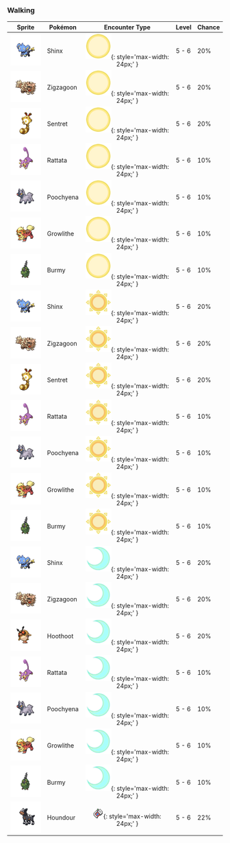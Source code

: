 ### Walking

| Sprite | Pokémon | Encounter Type | Level | Chance |
|:------:|---------|:--------------:|-------|--------|
| ![Shinx](../../assets/sprites/shinx/front.gif) | Shinx | ![Morning](../../assets/encounter_types/morning.png "Morning"){: style='max-width: 24px;' } | 5 - 6 | 20% |
| ![Zigzagoon](../../assets/sprites/zigzagoon/front.gif) | Zigzagoon | ![Morning](../../assets/encounter_types/morning.png "Morning"){: style='max-width: 24px;' } | 5 - 6 | 20% |
| ![Sentret](../../assets/sprites/sentret/front.gif) | Sentret | ![Morning](../../assets/encounter_types/morning.png "Morning"){: style='max-width: 24px;' } | 5 - 6 | 20% |
| ![Rattata](../../assets/sprites/rattata/front.gif) | Rattata | ![Morning](../../assets/encounter_types/morning.png "Morning"){: style='max-width: 24px;' } | 5 - 6 | 10% |
| ![Poochyena](../../assets/sprites/poochyena/front.gif) | Poochyena | ![Morning](../../assets/encounter_types/morning.png "Morning"){: style='max-width: 24px;' } | 5 - 6 | 10% |
| ![Growlithe](../../assets/sprites/growlithe/front.gif) | Growlithe | ![Morning](../../assets/encounter_types/morning.png "Morning"){: style='max-width: 24px;' } | 5 - 6 | 10% |
| ![Burmy](../../assets/sprites/burmy/front.gif) | Burmy | ![Morning](../../assets/encounter_types/morning.png "Morning"){: style='max-width: 24px;' } | 5 - 6 | 10% |
| ![Shinx](../../assets/sprites/shinx/front.gif) | Shinx | ![Day](../../assets/encounter_types/day.png "Day"){: style='max-width: 24px;' } | 5 - 6 | 20% |
| ![Zigzagoon](../../assets/sprites/zigzagoon/front.gif) | Zigzagoon | ![Day](../../assets/encounter_types/day.png "Day"){: style='max-width: 24px;' } | 5 - 6 | 20% |
| ![Sentret](../../assets/sprites/sentret/front.gif) | Sentret | ![Day](../../assets/encounter_types/day.png "Day"){: style='max-width: 24px;' } | 5 - 6 | 20% |
| ![Rattata](../../assets/sprites/rattata/front.gif) | Rattata | ![Day](../../assets/encounter_types/day.png "Day"){: style='max-width: 24px;' } | 5 - 6 | 10% |
| ![Poochyena](../../assets/sprites/poochyena/front.gif) | Poochyena | ![Day](../../assets/encounter_types/day.png "Day"){: style='max-width: 24px;' } | 5 - 6 | 10% |
| ![Growlithe](../../assets/sprites/growlithe/front.gif) | Growlithe | ![Day](../../assets/encounter_types/day.png "Day"){: style='max-width: 24px;' } | 5 - 6 | 10% |
| ![Burmy](../../assets/sprites/burmy/front.gif) | Burmy | ![Day](../../assets/encounter_types/day.png "Day"){: style='max-width: 24px;' } | 5 - 6 | 10% |
| ![Shinx](../../assets/sprites/shinx/front.gif) | Shinx | ![Night](../../assets/encounter_types/night.png "Night"){: style='max-width: 24px;' } | 5 - 6 | 20% |
| ![Zigzagoon](../../assets/sprites/zigzagoon/front.gif) | Zigzagoon | ![Night](../../assets/encounter_types/night.png "Night"){: style='max-width: 24px;' } | 5 - 6 | 20% |
| ![Hoothoot](../../assets/sprites/hoothoot/front.gif) | Hoothoot | ![Night](../../assets/encounter_types/night.png "Night"){: style='max-width: 24px;' } | 5 - 6 | 20% |
| ![Rattata](../../assets/sprites/rattata/front.gif) | Rattata | ![Night](../../assets/encounter_types/night.png "Night"){: style='max-width: 24px;' } | 5 - 6 | 10% |
| ![Poochyena](../../assets/sprites/poochyena/front.gif) | Poochyena | ![Night](../../assets/encounter_types/night.png "Night"){: style='max-width: 24px;' } | 5 - 6 | 10% |
| ![Growlithe](../../assets/sprites/growlithe/front.gif) | Growlithe | ![Night](../../assets/encounter_types/night.png "Night"){: style='max-width: 24px;' } | 5 - 6 | 10% |
| ![Burmy](../../assets/sprites/burmy/front.gif) | Burmy | ![Night](../../assets/encounter_types/night.png "Night"){: style='max-width: 24px;' } | 5 - 6 | 10% |
| ![Houndour](../../assets/sprites/houndour/front.gif) | Houndour | ![Poké Radar](../../assets/encounter_types/poke_radar.png "Poké Radar"){: style='max-width: 24px;' } | 5 - 6 | 22% |

